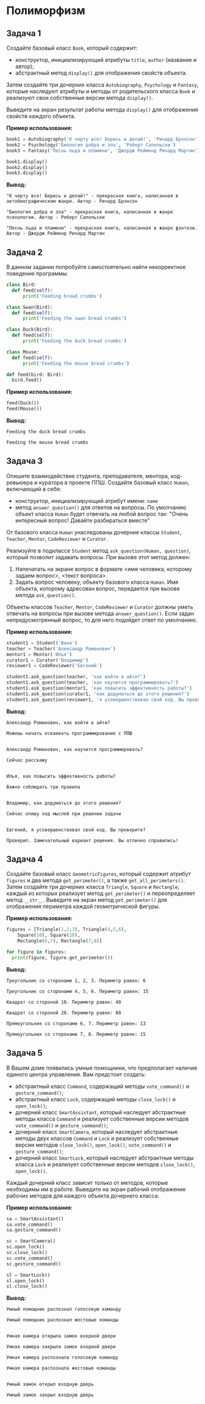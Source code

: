 # Полиморфизм

## Задача 1 

Создайте базовый класс `Book`, который содержит:

- конструктор, инициализирующий атрибуты `title`, `author` (название и автор);
- абстрактный метод `display()` для отображения свойств объекта.

Затем создайте три дочерних класса `Autobiography`, `Psychology` и `Fantasy`, которые наследуют атрибуты и методы от родительского класса `Book` и реализуют свои собственные версии метода `display()`. 

Выведите на экран результат работы метода `display()` для отображения свойств каждого объекта.

**Пример использования:**

```python 
book1 = Autobiography('К черту все! Берись и делай!', 'Ричард Брэнсон')
book2 = Psychology('Биология добра и зла', 'Роберт Сапольски')
book3 = Fantasy('Песнь льда и пламени', 'Джордж Реймонд Ричард Мартин')

book1.display()
book2.display()
book3.display()
```

**Вывод:**
```
"К черту все! Берись и делай!" - прекрасная книга, написанная в автобиографическом жанре. Автор - Ричард Брэнсон

"Биология добра и зла" - прекрасная книга, написанная в жанре психологии. Автор - Роберт Сапольски

"Песнь льда и пламени" - прекрасная книга, написанная в жанре фэнтези. Автор - Джордж Реймонд Ричард Мартин
```

## Задача 2

В данном задании попробуйте самостоятельно найти некорректное поведение программы.
```python
class Bird:
  def feed(self):
      print('Feeding bread crumbs')

class Swan(Bird):
  def feed(self):
      print('Feeding the swan bread crumbs')

class Duck(Bird):
  def feed(self):
      print('Feeding the duck bread crumbs')

class Mouse:
  def feed(self):
      print('Feeding the mouse bread crumbs')

def feed(bird: Bird):
  bird.feed()
```

**Пример использования:**
```python
feed(Duck())
feed(Mouse())
```

**Вывод:**
```
Feeding the duck bread crumbs

Feeding the mouse bread crumbs
```
## Задача 3

Опишите взаимодействие студента, преподавателя, ментора, код-ревьюера и куратора в проекте ППШ. 
Создайте базовый класс `Human`, включающий в себя: 

- конструктор, инициализирующий атрибут имени: `name`
- метод `answer_question()` для ответов на вопросы. По умолчанию объект класса `Human` будет отвечать на любой вопрос так: "Очень интересный вопрос! Давайте разбираться вместе" 

От базового класса `Human` унаследованы дочерние классы `Student`, `Teacher`, `Mentor`, `CodeReviewer` и `Curator`. 

Реализуйте в подклассе `Student` метод `ask_question(Human, question)`, который позволит задавать вопросы. При вызове этот метод должен: 

1) Напечатать на экране вопрос в формате <имя человека, которому задаем вопрос>, <текст вопроса>.
2) Задать вопрос человеку, объекту базового класса `Human`. Имя объекта, которому адресован вопрос, передается при вызове метода `ask_question()`.

Объекты классов `Teacher`, `Mentor`, `CodeReviewer` и `Curator` должны уметь отвечать на вопросы при вызове метода `answer_question()`. Если задан непредусмотренный вопрос, то для него подойдет ответ по умолчанию.

**Пример использования:**
```python
student1 = Student('Ваня')
teacher = Teacher('Александр Романович')
mentor1 = Mentor('Илья')
curator1 = Curator('Владимир')
reviewer1 = CodeReviewer('Евгений')

student1.ask_question(teacher, 'как войти в айти?')
student1.ask_question(teacher, 'как научится программировать?')
student1.ask_question(mentor1, 'как повысить эффективность работы?')
student1.ask_question(curator1, 'как додуматься до этого решения?')
student1.ask_question(reviewer1, 'я усовершенствовал свой код. Вы проверите?')
```

**Вывод:**
```
Александр Романович, как войти в айти?

Можешь начать осваивать программирование с ППШ


Александр Романович, как научится программировать?

Сейчас расскажу


Илья, как повысить эффективность работы?

Важно соблюдать три правила


Владимир, как додуматься до этого решения?

Сейчас опишу ход мыслей при решении задачи


Евгений, я усовершенствовал свой код. Вы проверите?

Проверил. Замечательный вариант решения. Вы отлично справились!
```

## Задача 4

Создайте базовый класс `GeometricFigures`, который содержит атрибут `figures` и два метода `get_perimeter()`, а также `get_all_perimeters()`. 
Затем создайте три дочерних класса `Triangle`, `Square` и `Rectangle`, каждый из которых реализует метод `get_perimeter()` и переопределяет метод `__str__`. 
Выведите на экран метод `get_perimeter()` для отображения периметра каждой геометрической фигуры.

**Пример использования:**
```python       
figures = [Triangle(1,2,3), Triangle(4,5,6),
    Square(10), Square(20),
    Rectangle(6,7), Rectangle(7,8)]

for figure in figures:
  print(figure, figure.get_perimeter())
```

**Вывод:**
```
Треугольник со сторонами 1, 2, 3. Периметр равен: 6

Треугольник со сторонами 4, 5, 6. Периметр равен: 15

Квадрат со стороной 10. Периметр равен: 40

Квадрат со стороной 20. Периметр равен: 80

Прямоугольник со сторонами 6, 7. Периметр равен: 13

Прямоугольник со сторонами 7, 8. Периметр равен: 15
```

## Задача 5

В Вашем доме появились умные помощники, что предполагает наличие единого центра управления. Вам предстоит создать: 

- абстрактный класс `Command`, содержащий методы `vote_command()` и `gesture_command()`;
- абстрактный класс `Lock`, содержащий методы `close_lock()` и `open_lock()`; 
- дочерний класс `SmartAssistant`, который наследует абстрактные методы класса `Command` и реализует собственные версии методов `vote_command()` и `gesture_command()`; 
- дочерний класс `SmartCamera`, который наследует абстрактные методы двух классов `Command` и `Lock` и реализует собственные версии методов `close_lock()`, `open_lock()`, `vote_command()` и `gesture_command()`;
- дочерний класс `SmartLock`, который наследует абстрактные методы класса `Lock` и реализует собственные версии методов `close_lock()`, `open_lock()`.

Каждый дочерний класс зависит только от методов, которые необходимы им в работе. Выведите на экран рабочий отображение рабочих методов для каждого объекта дочернего класса. 

**Пример использования:**

```python  
sa = SmartAssistant()
sa.vote_command()
sa.gesture_command()

sc = SmartCamera()
sc.open_lock()
sc.close_lock()
sc.vote_command()
sc.gesture_command()

sl = SmartLock()
sl.open_lock()
sl.close_lock()
```

**Вывод:**
```
Умный помощник распознал голосовую команду

Умный помощник распознал жестовые команды


Умная камера открыла замок входной двери

Умная камера закрыла замок входной двери

Умная камера распознала голосовую команду

Умная камера распознала жестовые команды


Умный замок открыл входную дверь

Умный замок закрыл входную дверь
``` 
